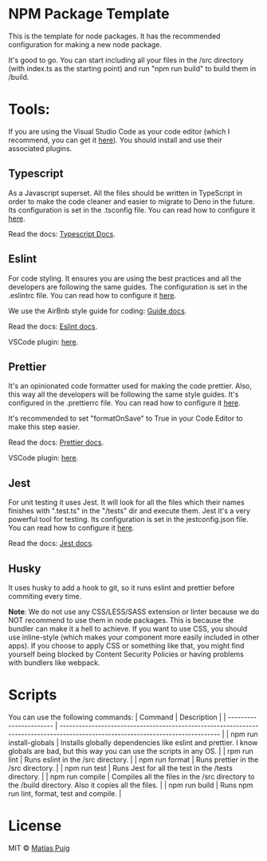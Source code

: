 # NPM Package Template

This is the template for node packages. 
It has the recommended configuration for making a new node package.

It's good to go. You can start including all your files in the /src directory (with index.ts as the starting point) and run "npm run build" to build them in /build. 

# Tools:

If you are using the Visual Studio Code as your code editor (which I recommend, you can get it [here](https://code.visualstudio.com/)). You should install and use their associated plugins.

## Typescript
As a Javascript superset. All the files should be written in TypeScript in order to make the code cleaner and easier to migrate to Deno in the future.
Its configuration is set in the .tsconfig file. You can read how to configure it [here](https://www.typescriptlang.org/docs/handbook/tsconfig-json.html).

Read the docs: [Typescript Docs](https://www.typescriptlang.org/).

## Eslint
For code styling. It ensures you are using the best practices and all the developers are following the same guides. The configuration is set in the .eslintrc file. You can read how to configure it [here](https://eslint.org/docs/user-guide/configuring). 

We use the AirBnb style guide for coding: [Guide docs](https://github.com/airbnb/javascript).

Read the docs: [Eslint docs](https://eslint.org/).

VSCode plugin: [here](https://marketplace.visualstudio.com/items?itemName=dbaeumer.vscode-eslint).


## Prettier
It's an opinionated code formatter used for making the code prettier. Also, this way all the developers will be following the same style guides. It's configured in the .prettierrc file. You can read how to configure it [here](https://prettier.io/docs/en/configuration.html).

It's recommended to set "formatOnSave" to True in your Code Editor to make this step easier.

Read the docs: [Prettier docs](https://prettier.io/).

VSCode plugin: [here](https://marketplace.visualstudio.com/items?itemName=esbenp.prettier-vscode).

## Jest
For unit testing it uses Jest. It will look for all the files which their names finishes with ".test.ts"  in the "/tests" dir and execute them. Jest it's a very powerful tool for testing. Its configuration is set in the jestconfig.json file. You can read how to configure it [here](https://jestjs.io/docs/en/configuration). 

Read the docs: [Jest docs](https://jestjs.io/).

## Husky
It uses husky to add a hook to git, so it runs eslint and prettier before commiting every time.


**Note**: We do not use any CSS/LESS/SASS extension or linter because we do NOT recommend to use them in node packages. This is because the bundler can make it a hell to achieve. If you want to use CSS, you should use inline-style (which makes your component more easily included in other apps). If you choose to apply CSS or something like that, you might find yourself being blocked by Content Security Policies or having problems with bundlers like webpack.  


# Scripts

You can use the following commands:
| Command                 | Description                                                                                                                      |
| ----------------------- | -------------------------------------------------------------------------------------------------------------------------------- |
| npm run install-globals | Installs globally dependencies like eslint and prettier. I know globals are bad, but this way you can use the scripts in any OS. |
| rpm run lint            | Runs eslint in the /src directory.                                                                                               |
| npm run format          | Runs prettier in the /src directory.                                                                                             |
| npm run test            | Runs Jest for all the test in the /tests directory.                                                                              |
| npm run compile         | Compiles all the files in the /src directory to the /build directory. Also it copies all the files.                              |
| npm run build           | Runs npm run lint, format, test and compile.                                                                                     |



# License

MIT © [Matías Puig](https://www.github.com/matipuig)
